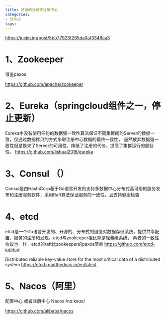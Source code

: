 ```yaml
---
title: 开源的分布式注册中心
categories: 
- 分布式
tags:
---
```



https://juejin.im/post/5bb77923f265da0af3348aa3

# 1、Zookeeper
借鉴paxos

https://github.com/apache/zookeeper

# 2、Eureka（springcloud组件之一，停止更新）
Eureka中没有使用任何的数据强一致性算法保证不同集群间的Server的数据一致，仅通过数据拷贝的方式争取注册中心数据的最终一致性，
虽然放弃数据强一致性但是换来了Server的可用性，降低了注册的代价，提高了集群运行的健壮性。
https://github.com/lishuai2016/eureka


# 3、Consul （）

Consul是由HashiCorp基于Go语言开发的支持多数据中心分布式高可用的服务发布和注册服务软件，采用Raft算法保证服务的一致性，且支持健康检查

# 4、etcd
etcd是一个Go语言开发的、开源的、分布式的键值对数据存储系统，提供共享配置、服务的注册和发现。etcd与zookeeper相比算是轻量级系统，
两者的一致性协议也一样，etcd的raft比zookeeper的paxos简单
https://github.com/etcd-io/etcd

Distributed reliable key-value store for the most critical data of a distributed system https://etcd.readthedocs.io/en/latest

#  5、Nacos（阿里）
配置中心 或者注册中心
 Nacos /nɑ:kəʊs/
 
 https://github.com/alibaba/nacos

